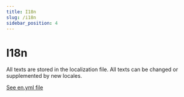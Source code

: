 ```yaml
---
title: I18n
slug: /i18n
sidebar_position: 4
---
```


# I18n

All texts are stored in the localization file. All texts can be changed or supplemented by new locales.

[See en.yml file](https://github.com/afuno/servactory/tree/main/config/locales/en.yml)
